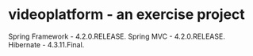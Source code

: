 # videoplatform - an exercise project
 Spring Framework - 4.2.0.RELEASE.
 Spring MVC - 4.2.0.RELEASE.
 Hibernate - 4.3.11.Final.

